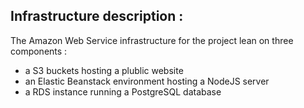 ## Infrastructure description :

The Amazon Web Service infrastructure for the project lean on three components :
- a S3 buckets hosting a plublic website
- an Elastic Beanstack environment hosting a NodeJS server
- a RDS instance running a PostgreSQL database